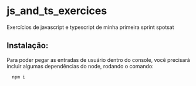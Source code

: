 # js_and_ts_exercices
Exercícios de javascript e typescript de minha primeira sprint spotsat

## Instalação: 
Para poder pegar as entradas de usuário dentro do console, você precisará incluir algumas dependências do node, rodando o comando:
```bash
  npm i
```
